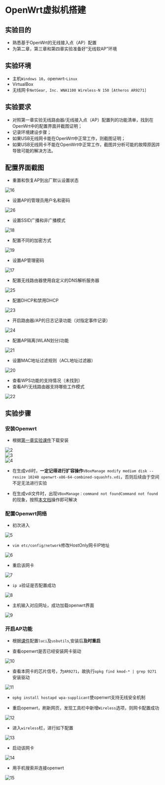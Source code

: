 # OpenWrt虚拟机搭建

## 实验目的

* 熟悉基于OpenWrt的无线接入点（AP）配置  
* 为第二章，第三章和第四章实验准备好“无线软AP”环境  

## 实验环境

* 主机`Windows 10`，openwrt-`Linux`  
* VirtualBox  
* 无线网卡`NetGear, Inc. WNA1100 Wireless-N 150 [Atheros AR9271]`  

## 实验要求

* 对照第一章实验无线路由器/无线接入点（AP）配置列的功能清单，找到在OpenWrt中的配置界面并截图证明；  
* 记录环境建设步骤；  
* 如果USB无线网卡能在OpenWrt中正常工作，则截图证明；  
* 如果USB无线网卡不能在OpenWrt中正常工作，截图并分析可能的故障原因并导致可能的解决方法。  

## 配置界面截图

* 重置和恢复AP到出厂默认设置状态  

![16](https://github.com/CUCCS/2021-mis-public-LLLanW/blob/exp01/img/16.png)  

* 设置AP的管理员用户名和密码  

![26](https://github.com/CUCCS/2021-mis-public-LLLanW/blob/exp01/img/26.png)  

* 设置SSID广播和非广播模式  

![18](https://github.com/CUCCS/2021-mis-public-LLLanW/blob/exp01/img/18.png)  

* 配置不同的加密方式  

![19](https://github.com/CUCCS/2021-mis-public-LLLanW/blob/exp01/img/19.png)  

* 设置AP管理密码  

![17](https://github.com/CUCCS/2021-mis-public-LLLanW/blob/exp01/img/17.png)  

* 配置无线路由器使用自定义的DNS解析服务器  

![25](https://github.com/CUCCS/2021-mis-public-LLLanW/blob/exp01/img/25.png)  

* 配置DHCP和禁用DHCP  

![23](https://github.com/CUCCS/2021-mis-public-LLLanW/blob/exp01/img/23.png)  

* 开启路由器/AP的日志记录功能（对指定事件记录）  

![24](https://github.com/CUCCS/2021-mis-public-LLLanW/blob/exp01/img/24.png)  

* 配置AP隔离(WLAN划分)功能  

![21](https://github.com/CUCCS/2021-mis-public-LLLanW/blob/exp01/img/21.png)  

* 设置MAC地址过滤规则（ACL地址过滤器）

![20](https://github.com/CUCCS/2021-mis-public-LLLanW/blob/exp01/img/20.png)  

* 查看WPS功能的支持情况（未找到）
* 查看AP/无线路由器支持哪些工作模式  

![22](https://github.com/CUCCS/2021-mis-public-LLLanW/blob/exp01/img/22.png)  

## 实验步骤

### 安装Openwrt

* 根据[第一章实验课件](https://c4pr1c3.github.io/cuc-mis/chap0x01/exp.html)下载安装  

![2](https://github.com/CUCCS/2021-mis-public-LLLanW/blob/exp01/img/2.png)  
![3](https://github.com/CUCCS/2021-mis-public-LLLanW/blob/exp01/img/3.png)  
![4](https://github.com/CUCCS/2021-mis-public-LLLanW/blob/exp01/img/4.png)  

* 在生成vdi时，**一定记得进行扩容操作**`VBoxManage modify medium disk --resize 10240 openwrt-x86-64-combined-squashfs.vdi`，否则后续由于空间不足无法进行实验

* 在生成vdi文件时，出现`VBoxManage：command not foundCommand not found`的现象，按照[本文档](https://jingyan.baidu.com/article/597a064387244a702b5243e0.html)操作即可解决  



### 配置Openwrt网络

* 初次进入  

![5](https://github.com/CUCCS/2021-mis-public-LLLanW/blob/exp01/img/5.png)  

* `vim etc/config/network`修改HostOnly网卡IP地址  

![6](https://github.com/CUCCS/2021-mis-public-LLLanW/blob/exp01/img/6.png)  

* 重启该网卡  

![7](https://github.com/CUCCS/2021-mis-public-LLLanW/blob/exp01/img/7.png)  

* `ip a`验证是否配置成功  

![8](https://github.com/CUCCS/2021-mis-public-LLLanW/blob/exp01/img/8.png)  

* 主机输入对应网址，成功加载openwrt界面  

![9](https://github.com/CUCCS/2021-mis-public-LLLanW/blob/exp01/img/9.png)  

### 开启AP功能

* 根据[课件](https://c4pr1c3.github.io/cuc-mis/chap0x01/exp.html)配置`luci`及`usbutils`,安装后**及时重启**

* 查看openwrt是否已经安装网卡驱动

![10](https://github.com/CUCCS/2021-mis-public-LLLanW/blob/exp01/img/10.png)  

* 查看本网卡的芯片信号，为`AR9271`，故执行`opkg find kmod-* | grep 9271`安装驱动  

![11](https://github.com/CUCCS/2021-mis-public-LLLanW/blob/exp01/img/11.png)  

* `opkg install hostapd wpa-supplicant`使openwrt支持无线安全机制

* 重启openwrt，刷新网页，发现工具栏中新增`Wireless`选项，则网卡配置成功

![12](https://github.com/CUCCS/2021-mis-public-LLLanW/blob/exp01/img/12.png)  

* 进入`wireless`栏，进行如下配置

![13](https://github.com/CUCCS/2021-mis-public-LLLanW/blob/exp01/img/13.png)  

* 启动该网卡  

![14](https://github.com/CUCCS/2021-mis-public-LLLanW/blob/exp01/img/14.png)  

* 用手机搜索并连接openwrt  

![15](https://github.com/CUCCS/2021-mis-public-LLLanW/blob/exp01/img/15.png)  
